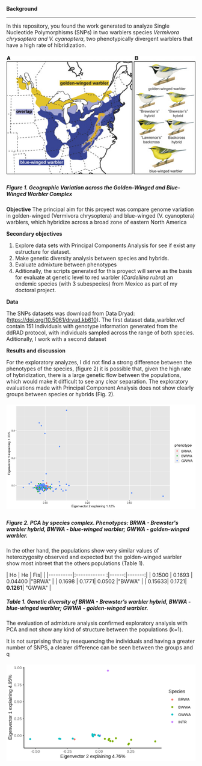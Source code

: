 **Background**

***

In this repository, you found the work generated to analyze Single Nucleotide Polymorphisms (SNPs) in two warblers species *Vermivora chrysoptera and  V. cyanoptera*, two phenotypically divergent warblers that have a high rate of hibridization. 



##### <div align="center"> ![](gr1.jpeg) 

##### **Figure 1.**  Geographic Variation across the Golden-Winged and Blue-Winged Warbler Complex

**Objective**
The principal aim for this proyect was  compare genome variation in golden-winged (Vermivora chrysoptera) and blue-winged (V. cyanoptera) warblers, which hybridize across a broad zone of eastern North America  

**Secondary objectives**
1. Explore data sets with Principal Components Analysis for see if exist any estructure for dataset.
2. Make genetic diversity analysis between species and hybrids.
3. Evaluate admixture between phenotypes 
4. Aditionally, the scripts generated for this proyect will serve as the basis for evaluate at genetic level to red warbler  (*Cardellina rubra*) an endemic species (with 3 subespecies) from Mexico as part of my doctoral project.

**Data**

The SNPs datasets was download from Data Dryad: (https://doi.org/10.5061/dryad.kb610).  The first dataset data_warbler.vcf contain  151 Individuals with genotype information generated from the ddRAD protocol, with individuals sampled across the range of both species.
Aditionally, I work with a second dataset 

**Results and discussion**

For the exploratory analyzes, I did not find a strong difference between the phenotypes of the species, (figure 2) it is possible that, given the high rate of hybridization, there is a large genetic flow between the populations, which would make it difficult to see any clear separation. The exploratory evaluations made with Principal Component Analysis does not show clearly groups between species or hybrids (Fig. 2).

##### <div align="center"> ![](pca_phenotype.png) 

##### **Figure 2.**  PCA by species complex. Phenotypes: BRWA - Brewster's warbler hybrid, BWWA - blue-winged warbler; GWWA - golden-winged warbler.


In the other hand, the populations show very similar values of heterozygosity observed and expected  but the golden-winged warbler show most inbreet that the others populations (Table 1).

| Ho        |      He      |  Fis|            |
|----------|:------------ :|------:|-------:|
| 0.1500 | 0.1693 | 0.04400 |"BRWA" |
| 0.1698 |  0.1771|  0.0502 |"BWWA"  |
| 0.15633| 0.1721|   **0.1261**| "GWWA" |

##### **Table 1.**  Genetic diversity of BRWA - Brewster’s warbler hybrid, BWWA - blue-winged warbler; GWWA - golden-winged warbler.

The evaluation of admixture analysis confirmed exploratory analysis with PCA  and not show any kind of structure between the populations (k=1).





It is not surprising that by resequencing the individuals and having a greater number of SNPS, a clearer difference can be seen between the groups and q 
##### <div align="center"> ![](pca_reseq_size.png) 
